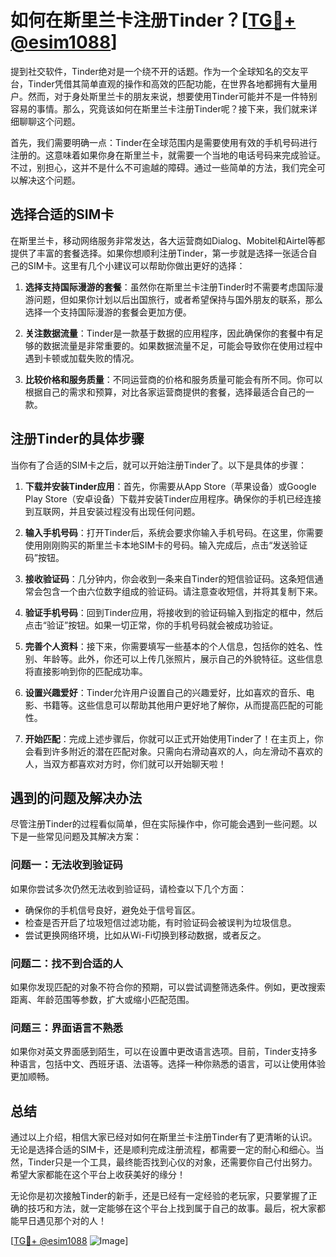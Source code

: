 # 如何在斯里兰卡注册Tinder？[[TG💪+ @esim1088](https://t.me/s/esim1088)]

提到社交软件，Tinder绝对是一个绕不开的话题。作为一个全球知名的交友平台，Tinder凭借其简单直观的操作和高效的匹配功能，在世界各地都拥有大量用户。然而，对于身处斯里兰卡的朋友来说，想要使用Tinder可能并不是一件特别容易的事情。那么，究竟该如何在斯里兰卡注册Tinder呢？接下来，我们就来详细聊聊这个问题。

首先，我们需要明确一点：Tinder在全球范围内是需要使用有效的手机号码进行注册的。这意味着如果你身在斯里兰卡，就需要一个当地的电话号码来完成验证。不过，别担心，这并不是什么不可逾越的障碍。通过一些简单的方法，我们完全可以解决这个问题。

## 选择合适的SIM卡

在斯里兰卡，移动网络服务非常发达，各大运营商如Dialog、Mobitel和Airtel等都提供了丰富的套餐选择。如果你想顺利注册Tinder，第一步就是选择一张适合自己的SIM卡。这里有几个小建议可以帮助你做出更好的选择：

1. **选择支持国际漫游的套餐**：虽然你在斯里兰卡注册Tinder时不需要考虑国际漫游问题，但如果你计划以后出国旅行，或者希望保持与国外朋友的联系，那么选择一个支持国际漫游的套餐会更加方便。
   
2. **关注数据流量**：Tinder是一款基于数据的应用程序，因此确保你的套餐中有足够的数据流量是非常重要的。如果数据流量不足，可能会导致你在使用过程中遇到卡顿或加载失败的情况。

3. **比较价格和服务质量**：不同运营商的价格和服务质量可能会有所不同。你可以根据自己的需求和预算，对比各家运营商提供的套餐，选择最适合自己的一款。

## 注册Tinder的具体步骤

当你有了合适的SIM卡之后，就可以开始注册Tinder了。以下是具体的步骤：

1. **下载并安装Tinder应用**：首先，你需要从App Store（苹果设备）或Google Play Store（安卓设备）下载并安装Tinder应用程序。确保你的手机已经连接到互联网，并且安装过程没有出现任何问题。

2. **输入手机号码**：打开Tinder后，系统会要求你输入手机号码。在这里，你需要使用刚刚购买的斯里兰卡本地SIM卡的号码。输入完成后，点击“发送验证码”按钮。

3. **接收验证码**：几分钟内，你会收到一条来自Tinder的短信验证码。这条短信通常会包含一个由六位数字组成的验证码。请注意查收短信，并将其复制下来。

4. **验证手机号码**：回到Tinder应用，将接收到的验证码输入到指定的框中，然后点击“验证”按钮。如果一切正常，你的手机号码就会被成功验证。

5. **完善个人资料**：接下来，你需要填写一些基本的个人信息，包括你的姓名、性别、年龄等。此外，你还可以上传几张照片，展示自己的外貌特征。这些信息将直接影响到你的匹配成功率。

6. **设置兴趣爱好**：Tinder允许用户设置自己的兴趣爱好，比如喜欢的音乐、电影、书籍等。这些信息可以帮助其他用户更好地了解你，从而提高匹配的可能性。

7. **开始匹配**：完成上述步骤后，你就可以正式开始使用Tinder了！在主页上，你会看到许多附近的潜在匹配对象。只需向右滑动喜欢的人，向左滑动不喜欢的人，当双方都喜欢对方时，你们就可以开始聊天啦！

## 遇到的问题及解决办法

尽管注册Tinder的过程看似简单，但在实际操作中，你可能会遇到一些问题。以下是一些常见问题及其解决方案：

### 问题一：无法收到验证码

如果你尝试多次仍然无法收到验证码，请检查以下几个方面：
- 确保你的手机信号良好，避免处于信号盲区。
- 检查是否开启了垃圾短信过滤功能，有时验证码会被误判为垃圾信息。
- 尝试更换网络环境，比如从Wi-Fi切换到移动数据，或者反之。

### 问题二：找不到合适的人

如果你发现匹配的对象不符合你的预期，可以尝试调整筛选条件。例如，更改搜索距离、年龄范围等参数，扩大或缩小匹配范围。

### 问题三：界面语言不熟悉

如果你对英文界面感到陌生，可以在设置中更改语言选项。目前，Tinder支持多种语言，包括中文、西班牙语、法语等。选择一种你熟悉的语言，可以让使用体验更加顺畅。

## 总结

通过以上介绍，相信大家已经对如何在斯里兰卡注册Tinder有了更清晰的认识。无论是选择合适的SIM卡，还是顺利完成注册流程，都需要一定的耐心和细心。当然，Tinder只是一个工具，最终能否找到心仪的对象，还需要你自己付出努力。希望大家都能在这个平台上收获美好的缘分！

无论你是初次接触Tinder的新手，还是已经有一定经验的老玩家，只要掌握了正确的技巧和方法，就一定能够在这个平台上找到属于自己的故事。最后，祝大家都能早日遇见那个对的人！

[[TG💪+ @esim1088](https://t.me/s/esim1088) ![Image](https://i.postimg.cc/4NQfJmqS/Snipaste-2025-05-13-00-14-12.png)]